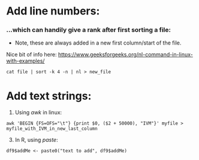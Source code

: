 # Add line numbers: 
### ...which can handily give a rank after first sorting a file:
- Note, these are always added in a new first column/start of the file.

Nice bit of info here: https://www.geeksforgeeks.org/nl-command-in-linux-with-examples/ 
```
cat file | sort -k 4 -n | nl > new_file
```

# Add text strings:

1. Using _awk_ in linux:
```
awk 'BEGIN {FS=OFS="\t"} {print $0, ($2 + 50000), "IVM"}' myfile > myfile_with_IVM_in_new_last_column
```

3. In R, using _paste_:
```
df9$addMe <- paste0("text to add", df9$addMe)
```

